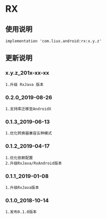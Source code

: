 ﻿RX
===

使用说明
---
```
implementation 'com.liux.android:rx:x.y.z'
```

更新说明
---
### x.y.z_201x-xx-xx
    1.升级 RxJava 版本

### 0.2.0_2019-08-26
    1.支持库迁移至AndroidX

### 0.1.3_2019-06-13
    1.优化转换器兼容五种模式

### 0.1.2_2019-04-17
    1.优化依赖配置
    2.升级RxJava/RxAndroid版本

### 0.1.1_2019-01-08
    1.升级RxJava版本

### 0.1.0_2018-10-14
    1.发布0.1.0版本